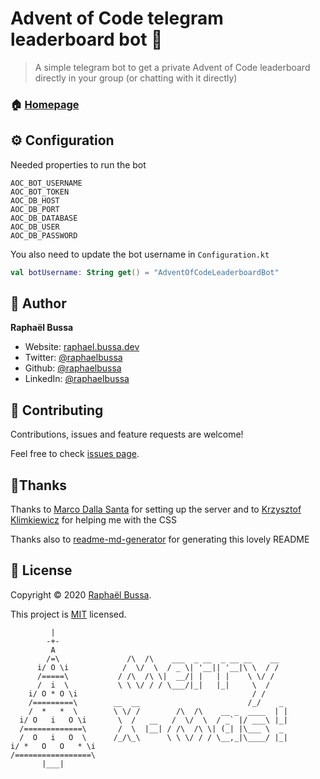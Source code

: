 # Advent of Code telegram leaderboard bot 👋

> A simple telegram bot to get a private Advent of Code leaderboard directly in your group (or chatting with it directly)

### 🏠 [Homepage](https://aoc2020.bussa.dev)

## ⚙️ Configuration

Needed properties to run the bot

```
AOC_BOT_USERNAME
AOC_BOT_TOKEN
AOC_DB_HOST
AOC_DB_PORT
AOC_DB_DATABASE
AOC_DB_USER
AOC_DB_PASSWORD
```

You also need to update the bot username in `Configuration.kt`

```kotlin
val botUsername: String get() = "AdventOfCodeLeaderboardBot"
```

## 👤 Author

**Raphaël Bussa**

* Website: [raphael.bussa.dev](https://raphael.bussa.dev)
* Twitter: [@raphaelbussa](https://twitter.com/raphaelbussa)
* Github: [@raphaelbussa](https://github.com/raphaelbussa)
* LinkedIn: [@raphaelbussa](https://linkedin.com/in/raphaelbussa)

## 🤝 Contributing

Contributions, issues and feature requests are welcome!

Feel free to check [issues page](https://github.com/raphaelbussa/advent-of-code-leaderboard-bot/issues).

## 🙏Thanks

Thanks to [Marco Dalla Santa](https://github.com/underscore69) for setting up the server and to [Krzysztof Klimkiewicz](https://github.com/krzkz94) for helping me with the CSS

Thanks also to [readme-md-generator](https://github.com/kefranabg/readme-md-generator) for generating this lovely README

## 📝 License

Copyright © 2020 [Raphaël Bussa](https://github.com/raphaelbussa).

This project is [MIT](https://github.com/raphaelbussa/advent-of-code-leaderboard-bot/blob/main/LICENSE.md) licensed.

```
         |
        -+-
         A
        /=\               /\  /\    ___  _ __  _ __ __    __
      i/ O \i            /  \/  \  / _ \| '__|| '__|\ \  / /
      /=====\           / /\  /\ \|  __/| |   | |    \ \/ /
      /  i  \           \ \ \/ / / \___/|_|   |_|     \  /
    i/ O * O \i                                       / /
    /=========\        __  __                        /_/    _
    /  *   *  \        \ \/ /        /\  /\    __ _  ____  | |
  i/ O   i   O \i       \  /   __   /  \/  \  / _` |/ ___\ |_|
  /=============\       /  \  |__| / /\  /\ \| (_| |\___ \  _
  /  O   i   O  \      /_/\_\      \ \ \/ / / \__,_|\____/ |_|
i/ *   O   O   * \i
/=================\
       |___|
```
